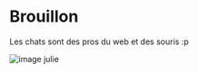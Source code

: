 # Brouillon
Les chats sont des pros du web et des souris :p

![image julie](https://encrypted-tbn0.gstatic.com/images?q=tbn:ANd9GcRETqyVbj5ptJxHuaUr1oOByWU9fzR7AHdklg&usqp=CAU)

